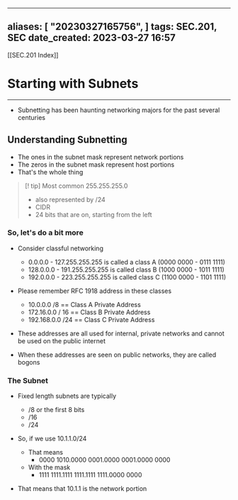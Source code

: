 
---
aliases: [ "20230327165756",  ]
tags: SEC.201, SEC
date_created: 2023-03-27 16:57
---
[[SEC.201 Index]]
# Starting with Subnets
---
- Subnetting has been haunting networking majors for the past several centuries
## Understanding Subnetting
- The ones in the subnet mask represent network portions
- The zeros in the subnet mask represent host portions
- That's the whole thing

>[! tip] Most common
>255.255.255.0 
>- also represented by /24
>- CIDR
>- 24 bits that are on, starting from the left

### So, let's do a bit more
- Consider classful networking
	- 0.0.0.0 - 127.255.255.255 is called a class A (0000 0000 - 0111 1111)
	- 128.0.0.0 - 191.255.255.255 is called class B (1000 0000 - 1011 1111)
	- 192.0.0.0 - 223.255.255.255 is called class C (1100 0000 - 1101 1111)

- Please remember RFC 1918 address in these classes
	- 10.0.0.0 /8 == Class A Private Address
	- 172.16.0.0 / 16 == Class B Private Address
	- 192.168.0.0 /24 == Class C Private Address

- These addresses are all used for internal, private networks and cannot be used on the public internet
- When these addresses are seen on public networks, they are called bogons

### The Subnet
- Fixed length subnets are typically 
	- /8 or the first 8 bits
	- /16 
	- /24

- So, if we use 10.1.1.0/24
	- That means 
		- 0000 1010.0000 0001.0000 0001.0000 0000
	- With the mask
		- 1111 1111.1111 1111.1111 1111.0000 0000

- That means that 10.1.1 is the network portion